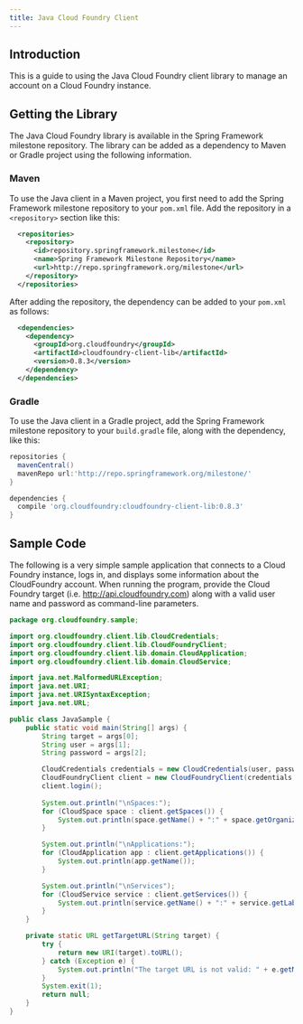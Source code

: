 ```yaml
---
title: Java Cloud Foundry Client
---
```


## <a id='intro'></a>Introduction ##

This is a guide to using the Java Cloud Foundry client library to manage an account on a Cloud Foundry instance.

## <a id='getting'></a>Getting the Library ##

The Java Cloud Foundry library is available in the Spring Framework milestone repository. The library can be added as a dependency to Maven or Gradle project using the following information. 

### <a id='maven'></a>Maven ###

To use the Java client in a Maven project, you first need to add the Spring Framework milestone repository to your `pom.xml` file. Add the repository in a `<repository>` section like this: 

~~~xml
  <repositories>
    <repository>
      <id>repository.springframework.milestone</id>
      <name>Spring Framework Milestone Repository</name>
      <url>http://repo.springframework.org/milestone</url>
    </repository>
  </repositories>
~~~

After adding the repository, the dependency can be added to your `pom.xml` as follows:

~~~xml
  <dependencies>
    <dependency>
      <groupId>org.cloudfoundry</groupId>
      <artifactId>cloudfoundry-client-lib</artifactId>
      <version>0.8.3</version>
    </dependency>
  </dependencies>
~~~ 

### <a id='gradle'></a>Gradle ###

To use the Java client in a Gradle project, add the Spring Framework milestone repository to your `build.gradle` file, along with the dependency, like this: 

~~~groovy
repositories {
  mavenCentral()
  mavenRepo url:'http://repo.springframework.org/milestone/'
}

dependencies {
  compile 'org.cloudfoundry:cloudfoundry-client-lib:0.8.3'
} 
~~~

## <a id='sample'></a>Sample Code ##

The following is a very simple sample application that connects to a Cloud Foundry instance, logs in, and displays some information about the CloudFoundry account. When running the program, provide the Cloud Foundry target (i.e. http://api.cloudfoundry.com) along with a valid user name and password as command-line parameters. 

~~~java 
package org.cloudfoundry.sample;

import org.cloudfoundry.client.lib.CloudCredentials;
import org.cloudfoundry.client.lib.CloudFoundryClient;
import org.cloudfoundry.client.lib.domain.CloudApplication;
import org.cloudfoundry.client.lib.domain.CloudService;

import java.net.MalformedURLException;
import java.net.URI;
import java.net.URISyntaxException;
import java.net.URL;

public class JavaSample {
    public static void main(String[] args) {
        String target = args[0];
        String user = args[1];
        String password = args[2];

        CloudCredentials credentials = new CloudCredentials(user, password);
        CloudFoundryClient client = new CloudFoundryClient(credentials, getTargetURL(target));
        client.login();
        
        System.out.println("\nSpaces:");
        for (CloudSpace space : client.getSpaces()) {
            System.out.println(space.getName() + ":" + space.getOrganization().getName());
        }

        System.out.println("\nApplications:");
        for (CloudApplication app : client.getApplications()) {
            System.out.println(app.getName());
        }

        System.out.println("\nServices");
        for (CloudService service : client.getServices()) {
            System.out.println(service.getName() + ":" + service.getLabel());
        }
    }

    private static URL getTargetURL(String target) {
        try {
            return new URI(target).toURL();
        } catch (Exception e) {
            System.out.println("The target URL is not valid: " + e.getMessage());
        }
        System.exit(1);
        return null;
    }
}
~~~
